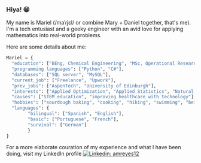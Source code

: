 ### Hiya! 😁

My name is Mariel (/maˈɾjɛl/ or combine Mary + Daniel together, that's me). I'm a tech entusiast and a geeky engineer with an avid love for applying mathematics into real-world problems.

Here are some details about me:

```python
Mariel = {
  "education": ["BEng, Chemical Engineering", "MSc, Operational Research"],
  "programming languages": ["Python", "C#"],
  "databases": ["SQL server", "MySQL"],
  "current_job": ["Freelance", "Upwork"],
  "prev_jobs": ["AspenTech", "University of Edinburgh"],
  "interests": ["Applied Optimization", "Applied Statistics", "Natural Language Processing", "Heuristic methods"],
  "causes": ["STEM education", "improving healthcare with technology"],
  "hobbies": ["sourdough baking", "cooking", "hiking", "swimming", "being a geek"],
  "languages": {
        "bilingual": ["Spanish", "English"],
        "basic": ["Portuguese", "French"],
        "survival": ["German"]
        }
}
```

For a more elaborate couration of my experience and what I have been doing, visit my LinkedIn profile [![Linkedin: amreyes12](https://img.shields.io/badge/-amreyes12-blue?style=flat-square&logo=Linkedin&logoColor=white&link=https://www.linkedin.com/in/amreyes12/)](https://www.linkedin.com/in/amreyes12/)


<!--
**mariel-rs/mariel-rs** is a ✨ _special_ ✨ repository because its `README.md` (this file) appears on your GitHub profile.

Here are some ideas to get you started:

- 🔭 I’m currently working on ...
- 🌱 I’m currently learning ...
- 👯 I’m looking to collaborate on ...
- 🤔 I’m looking for help with ...
- 💬 Ask me about ...
- 📫 How to reach me: ...
- 😄 Pronouns: ...
- ⚡ Fun fact: ...
-->
